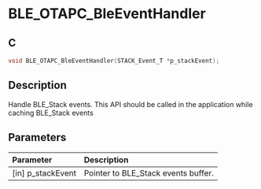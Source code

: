 # BLE_OTAPC_BleEventHandler

## C

```c
void BLE_OTAPC_BleEventHandler(STACK_Event_T *p_stackEvent);
```

## Description

Handle BLE_Stack events.
This API should be called in the application while caching BLE_Stack events

## Parameters

|Parameter|Description|
|:---|:---|
|\[in\] p_stackEvent|Pointer to BLE_Stack events buffer.|

